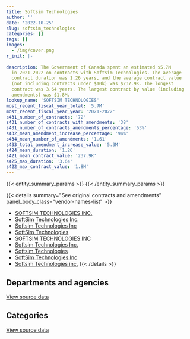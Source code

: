 ```yaml
---
title: Softsim Technologies
author: ''
date: '2022-10-25'
slug: softsim_technologies
categories: []
tags: []
images:
  - /img/cover.png
r_init: |-
  
description: The Government of Canada spent an estimated $5.7M
  in 2021-2022 on contracts with Softsim Technologies. The average
  contract duration was 1.26 years, and the average contract value
  (not including contracts under $10k) was $237.9K. The longest
  contract was 3.64 years. The largest contract by value (including
  amendments) was $1.8M.
lookup_name: 'SOFTSIM TECHNOLOGIES'
most_recent_fiscal_year_total: '5.7M'
most_recent_fiscal_year_year: '2021-2022'
s431_number_of_contracts: '72'
s431_number_of_contracts_with_amendments: '38'
s431_number_of_contracts_amendments_percentage: '53%'
s432_mean_amendment_increase_percentage: '94%'
s434_mean_number_of_amendments: '1.61'
s433_total_amendment_increase_value: '5.3M'
s424_mean_duration: '1.26'
s421_mean_contract_value: '237.9K'
s425_max_duration: '3.64'
s422_max_contract_value: '1.8M'
---
```


<script src="/rmarkdown-libs/htmlwidgets/htmlwidgets.js"></script>
<link href="/rmarkdown-libs/datatables-css/datatables-crosstalk.css" rel="stylesheet" />
<script src="/rmarkdown-libs/datatables-binding/datatables.js"></script>
<script src="/rmarkdown-libs/jquery/jquery-3.6.0.min.js"></script>
<link href="/rmarkdown-libs/dt-core-bootstrap/css/dataTables.bootstrap.min.css" rel="stylesheet" />
<link href="/rmarkdown-libs/dt-core-bootstrap/css/dataTables.bootstrap.extra.css" rel="stylesheet" />
<script src="/rmarkdown-libs/dt-core-bootstrap/js/jquery.dataTables.min.js"></script>
<script src="/rmarkdown-libs/dt-core-bootstrap/js/dataTables.bootstrap.min.js"></script>
<link href="/rmarkdown-libs/crosstalk/css/crosstalk.min.css" rel="stylesheet" />
<script src="/rmarkdown-libs/crosstalk/js/crosstalk.min.js"></script>
<script src="/rmarkdown-libs/htmlwidgets/htmlwidgets.js"></script>
<link href="/rmarkdown-libs/datatables-css/datatables-crosstalk.css" rel="stylesheet" />
<script src="/rmarkdown-libs/datatables-binding/datatables.js"></script>
<script src="/rmarkdown-libs/jquery/jquery-3.6.0.min.js"></script>
<link href="/rmarkdown-libs/dt-core-bootstrap/css/dataTables.bootstrap.min.css" rel="stylesheet" />
<link href="/rmarkdown-libs/dt-core-bootstrap/css/dataTables.bootstrap.extra.css" rel="stylesheet" />
<script src="/rmarkdown-libs/dt-core-bootstrap/js/jquery.dataTables.min.js"></script>
<script src="/rmarkdown-libs/dt-core-bootstrap/js/dataTables.bootstrap.min.js"></script>
<link href="/rmarkdown-libs/crosstalk/css/crosstalk.min.css" rel="stylesheet" />
<script src="/rmarkdown-libs/crosstalk/js/crosstalk.min.js"></script>

{{< entity_summary_params >}}
{{< /entity_summary_params >}}

{{< details summary="See original contracts and amendments" panel_body_class="vendor-names-list" >}}
- [SOFTSIM TECHNOLOGIES INC.](https://search.open.canada.ca/en/ct/?sort=contract_value_f%20desc&page=1&search_text=%22SOFTSIM%20TECHNOLOGIES%20INC.%22)
- [SoftSim Technologies Inc.](https://search.open.canada.ca/en/ct/?sort=contract_value_f%20desc&page=1&search_text=%22SoftSim%20Technologies%20Inc.%22)
- [Softsim Technologies Inc](https://search.open.canada.ca/en/ct/?sort=contract_value_f%20desc&page=1&search_text=%22Softsim%20Technologies%20Inc%22)
- [SoftSim Technologies](https://search.open.canada.ca/en/ct/?sort=contract_value_f%20desc&page=1&search_text=%22SoftSim%20Technologies%22)
- [SOFTSIM TECHNOLOGIES INC](https://search.open.canada.ca/en/ct/?sort=contract_value_f%20desc&page=1&search_text=%22SOFTSIM%20TECHNOLOGIES%20INC%22)
- [Softsim Technologies Inc.](https://search.open.canada.ca/en/ct/?sort=contract_value_f%20desc&page=1&search_text=%22Softsim%20Technologies%20Inc.%22)
- [Softsim Technologies](https://search.open.canada.ca/en/ct/?sort=contract_value_f%20desc&page=1&search_text=%22Softsim%20Technologies%22)
- [SoftSim Technologies Inc](https://search.open.canada.ca/en/ct/?sort=contract_value_f%20desc&page=1&search_text=%22SoftSim%20Technologies%20Inc%22)
- [Softsim Technologies inc.](https://search.open.canada.ca/en/ct/?sort=contract_value_f%20desc&page=1&search_text=%22Softsim%20Technologies%20inc.%22)
{{< /details >}}

## Departments and agencies

<div id="htmlwidget-1" style="width:100%;height:auto;" class="datatables html-widget"></div>
<script type="application/json" data-for="htmlwidget-1">{"x":{"style":"bootstrap","filter":"none","vertical":false,"data":[["<a href=\"/departments/cas-satj/\">Courts Administration Service<\/a>","<a href=\"/departments/cbsa-asfc/\">Canada Border Services Agency<\/a>","<a href=\"/departments/ced-dec/\">Canada Economic Development for Quebec Regions<\/a>","<a href=\"/departments/cfia-acia/\">Canadian Food Inspection Agency<\/a>","<a href=\"/departments/chrc-ccdp/\">Canadian Human Rights Commission<\/a>","<a href=\"/departments/cic/\">Immigration, Refugees and Citizenship Canada<\/a>","<a href=\"/departments/cnsc-ccsn/\">Canadian Nuclear Safety Commission<\/a>","<a href=\"/departments/csa-asc/\">Canadian Space Agency<\/a>","<a href=\"/departments/csps-efpc/\">Canada School of Public Service<\/a>","<a href=\"/departments/dfatd-maecd/\">Global Affairs Canada<\/a>","<a href=\"/departments/dfo-mpo/\">Fisheries and Oceans Canada<\/a>","<a href=\"/departments/dnd-mdn/\">National Defence<\/a>","<a href=\"/departments/ec/\">Environment and Climate Change Canada<\/a>","<a href=\"/departments/esdc-edsc/\">Employment and Social Development Canada<\/a>","<a href=\"/departments/fja-cmf/\">Office of the Commissioner for Federal Judicial Affairs Canada<\/a>","<a href=\"/departments/hc-sc/\">Health Canada<\/a>","<a href=\"/departments/jus/\">Department of Justice Canada<\/a>","<a href=\"/departments/lac-bac/\">Library and Archives Canada<\/a>","<a href=\"/departments/nfb-onf/\">National Film Board<\/a>","<a href=\"/departments/nrcan-rncan/\">Natural Resources Canada<\/a>","<a href=\"/departments/nserc-crsng/\">Natural Sciences and Engineering Research Council of Canada<\/a>","<a href=\"/departments/pco-bcp/\">Privy Council Office<\/a>","<a href=\"/departments/phac-aspc/\">Public Health Agency of Canada<\/a>","<a href=\"/departments/psc-cfp/\">Public Service Commission of Canada<\/a>","<a href=\"/departments/vac-acc/\">Veterans Affairs Canada<\/a>"],[null,null,null,null,null,null,null,558409.97,null,null,178313.85,342789.08,50550.66,null,null,68609.02,null,null,47921.31,null,null,null,null,null,null],[23674.66,null,11486,null,53896.67,null,null,379224.56,null,347369.19,43589.7,1194013.7,null,10506.08,82487.04,null,63621.03,null,null,16916.1,171548.61,null,31188,null,null],[null,235436.48,null,null,null,null,39167.7,628441.18,26551.28,594851.31,10984.48,1256296.65,null,4410,25721.76,null,142464.26,null,null,null,264254.5,57956.79,null,null,null],[62240.4,1038748.69,null,247982.54,null,78848.58,130056.87,628441.18,122673.64,218713.9,null,1193056.25,null,345274.96,null,null,142464.26,67701.02,null,27289.5,434070.9,306583.01,null,576412.2,56034.04]],"container":"<table class=\"table table-striped table-hover row-border order-column display\">\n  <thead>\n    <tr>\n      <th>Department<\/th>\n      <th>2018-2019<\/th>\n      <th>2019-2020<\/th>\n      <th>2020-2021<\/th>\n      <th>2021-2022<\/th>\n    <\/tr>\n  <\/thead>\n<\/table>","options":{"order":[[4,"desc"]],"pageLength":10,"autoWidth":true,"columnDefs":[{"targets":1,"render":"function(data, type, row, meta) {\n    return type !== 'display' ? data : DTWidget.formatCurrency(data, \"$\", 2, 3, \",\", \".\", true, null);\n  }"},{"targets":2,"render":"function(data, type, row, meta) {\n    return type !== 'display' ? data : DTWidget.formatCurrency(data, \"$\", 2, 3, \",\", \".\", true, null);\n  }"},{"targets":3,"render":"function(data, type, row, meta) {\n    return type !== 'display' ? data : DTWidget.formatCurrency(data, \"$\", 2, 3, \",\", \".\", true, null);\n  }"},{"targets":4,"render":"function(data, type, row, meta) {\n    return type !== 'display' ? data : DTWidget.formatCurrency(data, \"$\", 2, 3, \",\", \".\", true, null);\n  }"},{"width":"16%","targets":[1,2,3,4]},{"className":"dt-right","targets":[1,2,3,4]}],"orderClasses":false}},"evals":["options.columnDefs.0.render","options.columnDefs.1.render","options.columnDefs.2.render","options.columnDefs.3.render"],"jsHooks":[]}</script>
<p class="text-right">
<a href="https://github.com/GoC-Spending/contracts-data/tree/main/data/out/vendors/softsim_technologies/summary_by_fiscal_year_by_department.csv" class="source-data-link btn btn-link">View source data</a>
</p>

## Categories

<div id="htmlwidget-2" style="width:100%;height:auto;" class="datatables html-widget"></div>
<script type="application/json" data-for="htmlwidget-2">{"x":{"style":"bootstrap","filter":"none","vertical":false,"data":[["<a href=\"/categories/facilities_and_construction/\">Facilities and construction<\/a>","<a href=\"/categories/defence/\">Defence<\/a>","<a href=\"/categories/professional_services/\">Professional services<\/a>","<a href=\"/categories/information_technology/\">Information technology<\/a>","<a href=\"/categories/human_capital/\">Human capital<\/a>"],[6046.51,56965.68,662532.51,498633.03,22416.16],[65088.92,189418.79,1309648.27,865365.35,null],[58864.57,187943.15,1182369.26,1857359.42,null],[null,58579.99,1951343.82,3533599.8,133068.32]],"container":"<table class=\"table table-striped table-hover row-border order-column display\">\n  <thead>\n    <tr>\n      <th>Category<\/th>\n      <th>2018-2019<\/th>\n      <th>2019-2020<\/th>\n      <th>2020-2021<\/th>\n      <th>2021-2022<\/th>\n    <\/tr>\n  <\/thead>\n<\/table>","options":{"order":[[4,"desc"]],"dom":"t","pageLength":30,"autoWidth":true,"columnDefs":[{"targets":1,"render":"function(data, type, row, meta) {\n    return type !== 'display' ? data : DTWidget.formatCurrency(data, \"$\", 2, 3, \",\", \".\", true, null);\n  }"},{"targets":2,"render":"function(data, type, row, meta) {\n    return type !== 'display' ? data : DTWidget.formatCurrency(data, \"$\", 2, 3, \",\", \".\", true, null);\n  }"},{"targets":3,"render":"function(data, type, row, meta) {\n    return type !== 'display' ? data : DTWidget.formatCurrency(data, \"$\", 2, 3, \",\", \".\", true, null);\n  }"},{"targets":4,"render":"function(data, type, row, meta) {\n    return type !== 'display' ? data : DTWidget.formatCurrency(data, \"$\", 2, 3, \",\", \".\", true, null);\n  }"},{"width":"16%","targets":[1,2,3,4]},{"className":"dt-right","targets":[1,2,3,4]}],"orderClasses":false,"lengthMenu":[10,25,30,50,100]}},"evals":["options.columnDefs.0.render","options.columnDefs.1.render","options.columnDefs.2.render","options.columnDefs.3.render"],"jsHooks":[]}</script>
<p class="text-right">
<a href="https://github.com/GoC-Spending/contracts-data/tree/main/data/out/vendors/softsim_technologies/summary_by_fiscal_year_by_category.csv" class="source-data-link btn btn-link">View source data</a>
</p>

